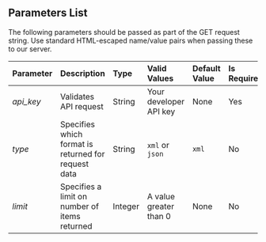 ## Parameters List ##

The following parameters should be passed as part of the GET request string. Use standard HTML-escaped name/value pairs when passing these to our server.

| **Parameter** | **Description** | **Type** | **Valid Values** | **Default Value** | **Is Required** |
|:--------------|:----------------|:---------|:-----------------|:------------------|:----------------|
| _api\_key_ | Validates API request | String | Your developer API key | None | Yes |
| _type_ | Specifies which format is returned for request data | String | `xml` or `json` | `xml` | No |
| _limit_ | Specifies a limit on number of items returned | Integer | A value greater than 0 | None | No |